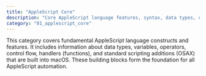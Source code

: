 ```yaml
---
title: "AppleScript Core"
description: "Core AppleScript language features, syntax, data types, operators, and standard scripting additions."
category: "01_applescript_core"
---
```


This category covers fundamental AppleScript language constructs and features. It includes information about data types, variables, operators, control flow, handlers (functions), and standard scripting additions (OSAX) that are built into macOS. These building blocks form the foundation for all AppleScript automation.